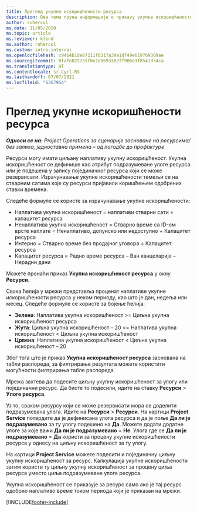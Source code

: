 ```yaml
---
title: Преглед укупне искоришћености ресурса
description: Ова тема пружа информације о приказу укупне искоришћености ресурса у услузи Project Operations.
author: ruhercul
ms.date: 11/05/2020
ms.topic: article
ms.reviewer: kfend
ms.author: ruhercul
ms.custom: intro-internal
ms.openlocfilehash: c9464b1de87211f8317a39a1d749e619769309ae
ms.sourcegitcommit: 0fafe022731f0e1e8693382ff906e3f8541d34ca
ms.translationtype: HT
ms.contentlocale: sr-Cyrl-RS
ms.lasthandoff: 07/07/2021
ms.locfileid: "6367954"
---
```

# <a name="resource-utilization-overview"></a>Преглед укупне искоришћености ресурса

_**Односи се на:** Project Operations за сценарије засноване на ресурсима/без залиха, једноставна примена – од погодбе до профактуре_

Ресурси могу имати циљану наплативу укупну искоришћеност. Укупна искоришћеност се дефинише као атрибут подразумеване улоге ресурса или је подешена у запису појединачног ресурса који се може резервисати. Израчунавање укупне искоришћености темељи се на стварним сатима које су ресурси пријавили коришћењем одобрених ставки времена.

Следеће формуле се користе за израчунавање укупне искоришћености:

  - Наплатива укупна искоришћеност = наплативи стварни сати ÷ капацитет ресурса
  - Ненаплатива укупна искоришћеност = Стварно време са ID-ом врсте наплате = Ненаплативо, допунско или недоступно ÷ Капацитет ресурса
  - Интерно = Стварно време без продајног уговора ÷ Капацитет ресурса
  - Капацитет ресурса = Радно време ресурса – Ван канцеларије – Нерадни дани

Можете пронаћи приказ **Укупна искоришћеност ресурса** у окну **Ресурси**.

Свака ћелија у мрежи представља проценат наплативе укупне искоришћености ресурса у неком периоду, као што је дан, недеља или месец. Следеће формуле се користе за бојење ћелија:

  - **Зелена**: Наплатива укупна искоришћеност >= Циљна укупна искоришћеност ресурса
  - **Жута**: Циљна укупна искоришћеност – 20 <= Наплатива укупна искоришћеност < Циљна укупна искоришћеност
  - **Црвена**: Наплатива укупна искоришћеност < Циљна укупна искоришћеност – 20

Због тога што је приказ **Укупна искоришћеност ресурса** заснована на табли распореда, за филтрирање резултата можете користити могућности филтрирања табле распореда.

Мрежа захтева да подесите циљну укупну искоришћеност за улогу или појединачни ресурс. Да бисте то подесили, идите на ставку **Ресурси** > **Улоге ресурса**.

Уз то, сваком ресурсу који се може резервисати мора се доделити подразумевана улога. Идите на **Ресурси** > **Ресурси**. На картици **Project Service** потврдите да је дефинисана улога ресурса и да је поље **Да ли је подразумевано** за ту улогу подешено на **Да**. Можете додати додатне улоге за које важи **Да ли је подразумевано** = **Не**. Улога где се **Да ли је подразумевано** = **Да** користи за процену укупне искоришћености ресурса у односу на циљну искоришћеност за ту улогу.

На картици **Project Service** можете подесити и појединачну циљну укупну искоришћеност за ресурс. Калкулација укупне искоришћености затим користи ту циљну укупну искоришћеност за процену циља ресурса уместо циља подразумеване улоге ресурса.

Укупна искоришћеност се приказује за ресурс само ако је тај ресурс одобрио наплативо време током периода који је приказан на мрежи.


[!INCLUDE[footer-include](../includes/footer-banner.md)]